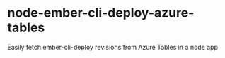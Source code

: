 # node-ember-cli-deploy-azure-tables
Easily fetch ember-cli-deploy revisions from Azure Tables in a node app
